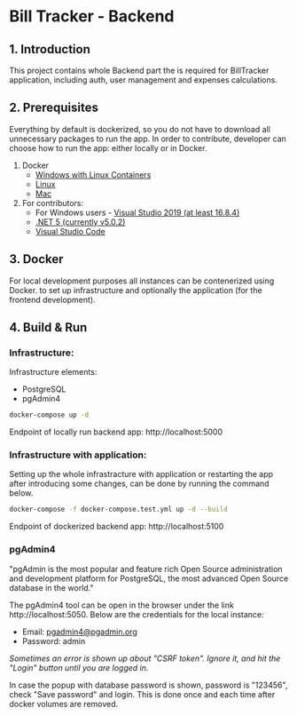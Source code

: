 # Bill Tracker - Backend

## 1. Introduction
This project contains whole Backend part the is required for BillTracker application, including auth, user management and expenses calculations.

## 2. Prerequisites
Everything by default is dockerized, so you do not have to download all unnecessary packages to run the app. In order to contribute, developer can choose how to 
run the app: either locally or in Docker.

1. Docker
    - [Windows with Linux Containers](https://docs.docker.com/docker-for-windows/install/)
    - [Linux](https://docs.docker.com/engine/install/ubuntu/)
    - [Mac](https://docs.docker.com/docker-for-mac/install/)
2. For contributors:
    - For Windows users - [Visual Studio 2019 (at least 16.8.4)](https://visualstudio.microsoft.com/pl/vs/)
    - [.NET 5 (currently v5.0.2)](https://dotnet.microsoft.com/download/dotnet/5.0)
    - [Visual Studio Code](https://code.visualstudio.com/)

## 3. Docker
For local development purposes all instances can be contenerized using Docker. to set up infrastructure and optionally the application (for the frontend development).

## 4. Build & Run

### Infrastructure:

Infrastructure elements:
- PostgreSQL
- pgAdmin4

```bash
docker-compose up -d
```

Endpoint of locally run backend app: http://localhost:5000

### Infrastructure with application:
Setting up the whole infrastracture with application or restarting the app after introducing some changes, can be done by running the command below.

```bash
docker-compose -f docker-compose.test.yml up -d --build
```

Endpoint of dockerized backend app: http://localhost:5100

### pgAdmin4
"pgAdmin is the most popular and feature rich Open Source administration and development platform for PostgreSQL, the most advanced Open Source database in the world."

The pgAdmin4 tool can be open in the browser under the link http://localhost:5050. Below are the credentials for the local instance:
- Email: pgadmin4@pgadmin.org
- Password: admin

_Sometimes an error is shown up about "CSRF token". Ignore it, and hit the "Login" button until you are logged in._

In case the popup with database password is shown, password is "123456", check "Save password" and login. This is done once and each time after docker volumes are removed.
